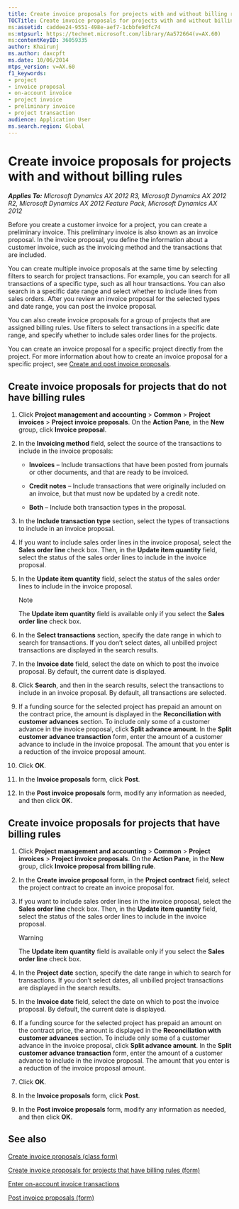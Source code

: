 ```yaml
---
title: Create invoice proposals for projects with and without billing rules
TOCTitle: Create invoice proposals for projects with and without billing rules
ms:assetid: caddee24-9551-498e-aef7-1cbbfe9dfc74
ms:mtpsurl: https://technet.microsoft.com/library/Aa572664(v=AX.60)
ms:contentKeyID: 36059335
author: Khairunj
ms.author: daxcpft
ms.date: 10/06/2014
mtps_version: v=AX.60
f1_keywords:
- project
- invoice proposal
- on-account invoice
- project invoice
- preliminary invoice
- project transaction
audience: Application User
ms.search.region: Global
---
```


# Create invoice proposals for projects with and without billing rules 


_**Applies To:** Microsoft Dynamics AX 2012 R3, Microsoft Dynamics AX 2012 R2, Microsoft Dynamics AX 2012 Feature Pack, Microsoft Dynamics AX 2012_

Before you create a customer invoice for a project, you can create a preliminary invoice. This preliminary invoice is also known as an invoice proposal. In the invoice proposal, you define the information about a customer invoice, such as the invoicing method and the transactions that are included.

You can create multiple invoice proposals at the same time by selecting filters to search for project transactions. For example, you can search for all transactions of a specific type, such as all hour transactions. You can also search in a specific date range and select whether to include lines from sales orders. After you review an invoice proposal for the selected types and date range, you can post the invoice proposal.

You can also create invoice proposals for a group of projects that are assigned billing rules. Use filters to select transactions in a specific date range, and specify whether to include sales order lines for the projects.

You can create an invoice proposal for a specific project directly from the project. For more information about how to create an invoice proposal for a specific project, see [Create and post invoice proposals](create-and-post-invoice-proposals.md).

## Create invoice proposals for projects that do not have billing rules

1.  Click **Project management and accounting** \> **Common** \> **Project invoices** \> **Project invoice proposals**. On the **Action Pane**, in the **New** group, click **Invoice proposal**.

2.  In the **Invoicing method** field, select the source of the transactions to include in the invoice proposals:
    
      - **Invoices** – Include transactions that have been posted from journals or other documents, and that are ready to be invoiced.
    
      - **Credit notes** – Include transactions that were originally included on an invoice, but that must now be updated by a credit note.
    
      - **Both** – Include both transaction types in the proposal.

3.  In the **Include transaction type** section, select the types of transactions to include in an invoice proposal.

4.  If you want to include sales order lines in the invoice proposal, select the **Sales order line** check box. Then, in the **Update item quantity** field, select the status of the sales order lines to include in the invoice proposal.

5.  In the **Update item quantity** field, select the status of the sales order lines to include in the invoice proposal.
    

    > [!NOTE]
    > <P>The <STRONG>Update item quantity</STRONG> field is available only if you select the <STRONG>Sales order line</STRONG> check box.</P>



6.  In the **Select transactions** section, specify the date range in which to search for transactions. If you don’t select dates, all unbilled project transactions are displayed in the search results.

7.  In the **Invoice date** field, select the date on which to post the invoice proposal. By default, the current date is displayed.

8.  Click **Search**, and then in the search results, select the transactions to include in an invoice proposal. By default, all transactions are selected.

9.  If a funding source for the selected project has prepaid an amount on the contract price, the amount is displayed in the **Reconciliation with customer advances** section. To include only some of a customer advance in the invoice proposal, click **Split advance amount**. In the **Split customer advance transaction** form, enter the amount of a customer advance to include in the invoice proposal. The amount that you enter is a reduction of the invoice proposal amount.

10. Click **OK**.

11. In the **Invoice proposals** form, click **Post**.

12. In the **Post invoice proposals** form, modify any information as needed, and then click **OK**.

## Create invoice proposals for projects that have billing rules

1.  Click **Project management and accounting** \> **Common** \> **Project invoices** \> **Project invoice proposals**. On the **Action Pane**, in the **New** group, click **Invoice proposal from billing rule**.

2.  In the **Create invoice proposal** form, in the **Project contract** field, select the project contract to create an invoice proposal for.

3.  If you want to include sales order lines in the invoice proposal, select the **Sales order line** check box. Then, in the **Update item quantity** field, select the status of the sales order lines to include in the invoice proposal.
    

    > [!WARNING]
    > <P>The <STRONG>Update item quantity</STRONG> field is available only if you select the <STRONG>Sales order line</STRONG> check box.</P>



4.  In the **Project date** section, specify the date range in which to search for transactions. If you don’t select dates, all unbilled project transactions are displayed in the search results.

5.  In the **Invoice date** field, select the date on which to post the invoice proposal. By default, the current date is displayed.

6.  If a funding source for the selected project has prepaid an amount on the contract price, the amount is displayed in the **Reconciliation with customer advances** section. To include only some of a customer advance in the invoice proposal, click **Split advance amount**. In the **Split customer advance transaction** form, enter the amount of a customer advance to include in the invoice proposal. The amount that you enter is a reduction of the invoice proposal amount.

7.  Click **OK**.

8.  In the **Invoice proposals** form, click **Post**.

9.  In the **Post invoice proposals** form, modify any information as needed, and then click **OK**.

## See also

[Create invoice proposals (class form)](https://technet.microsoft.com/library/aa600958\(v=ax.60\))

[Create invoice proposals for projects that have billing rules (form)](https://technet.microsoft.com/library/jj683235\(v=ax.60\))

[Enter on-account invoice transactions](enter-on-account-invoice-transactions.md)

[Post invoice proposals (form)](https://technet.microsoft.com/library/aa620017\(v=ax.60\))

  


